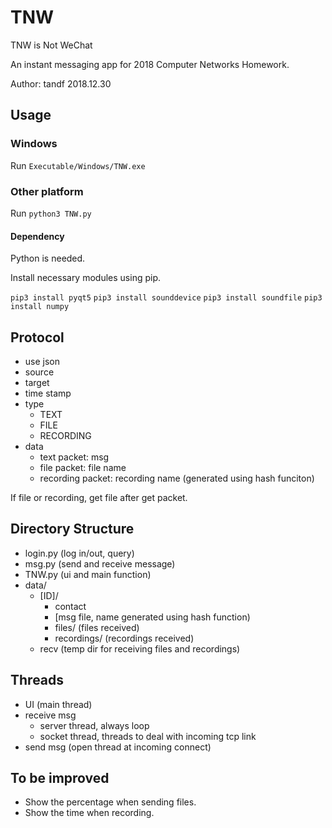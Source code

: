 # TNW
TNW is Not WeChat

An instant messaging app for 2018 Computer Networks Homework.

Author: tandf
2018.12.30

## Usage
### Windows
Run `Executable/Windows/TNW.exe`

### Other platform
Run `python3 TNW.py`

#### Dependency
Python is needed.

Install necessary modules using pip.

`pip3 install pyqt5`
`pip3 install sounddevice`
`pip3 install soundfile`
`pip3 install numpy`

## Protocol
- use json
- source
- target
- time stamp
- type
    - TEXT
    - FILE
    - RECORDING
- data
    - text packet: msg
    - file packet: file name
    - recording packet: recording name (generated using hash funciton)

If file or recording, get file after get packet.

## Directory Structure
- login.py (log in/out, query)
- msg.py (send and receive message)
- TNW.py (ui and main function)
- data/
    - [ID]/
        - contact
        - [msg file, name generated using hash function)
        - files/ (files received)
        - recordings/ (recordings received)
    - recv (temp dir for receiving files and recordings)

## Threads
- UI (main thread)
- receive msg
    - server thread, always loop
    - socket thread, threads to deal with incoming tcp link
- send msg (open thread at incoming connect)

## To be improved
- Show the percentage when sending files.
- Show the time when recording.
